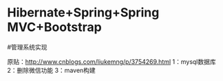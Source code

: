 # Hibernate+Spring+Spring MVC+Bootstrap
#管理系统实现

原贴：http://www.cnblogs.com/liukemng/p/3754269.html
1：mysql数据库
2：删除微信功能
3：maven构建
